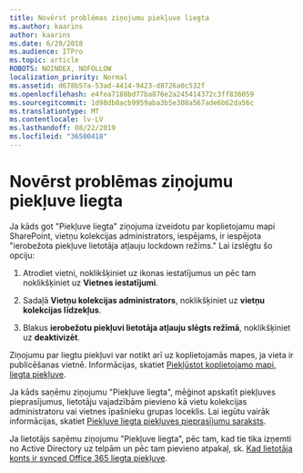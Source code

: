 ```yaml
---
title: Novērst problēmas ziņojumu piekļuve liegta
ms.author: kaarins
author: kaarins
ms.date: 6/29/2018
ms.audience: ITPro
ms.topic: article
ROBOTS: NOINDEX, NOFOLLOW
localization_priority: Normal
ms.assetid: d678b57a-53ad-4414-9423-d8726a0c532f
ms.openlocfilehash: e4fea7188bd77ba876e2a245414372c3ff836059
ms.sourcegitcommit: 1d98db8acb9959aba3b5e308a567ade6b62da56c
ms.translationtype: MT
ms.contentlocale: lv-LV
ms.lasthandoff: 08/22/2019
ms.locfileid: "36500418"
---
```

# <a name="troubleshoot-access-denied-messages"></a>Novērst problēmas ziņojumu piekļuve liegta

Ja kāds got "Piekļuve liegta" ziņojuma izveidotu par koplietojamu mapi SharePoint, vietņu kolekcijas administrators, iespējams, ir iespējota "ierobežota piekļuve lietotāja atļauju lockdown režīms." Lai izslēgtu šo opciju: 
  
1. Atrodiet vietni, noklikšķiniet uz ikonas iestatījumus un pēc tam noklikšķiniet uz **Vietnes iestatījumi**.
    
2. Sadaļā **Vietņu kolekcijas administrators**, noklikšķiniet uz **vietņu kolekcijas līdzekļus**.
    
3. Blakus **ierobežotu piekļuvi lietotāja atļauju slēgts režīmā**, noklikšķiniet uz **deaktivizēt**.
    
Ziņojumu par liegtu piekļuvi var notikt arī uz koplietojamās mapes, ja vieta ir publicēšanas vietnē. Informācijas, skatiet [Piekļūstot koplietojamo mapi, liegta piekļuve](https://go.microsoft.com/fwlink/?linkid=2004317).
  
Ja kāds saņēmu ziņojumu "Piekļuve liegta", mēģinot apskatīt piekļuves pieprasījumus, lietotāju vajadzībām pievieno kā vietu kolekcijas administratoru vai vietnes īpašnieku grupas loceklis. Lai iegūtu vairāk informācijas, skatiet [Piekļuve liegta piekļuves pieprasījumu saraksts](https://go.microsoft.com/fwlink/?linkid=2004220).
  
Ja lietotājs saņēmu ziņojumu "Piekļuve liegta", pēc tam, kad tie tika izņemti no Active Directory uz telpām un pēc tam pievieno atpakaļ, sk. [Kad lietotāja konts ir synced Office 365 liegta piekļuve](https://go.microsoft.com/fwlink/?linkid=2004318).
  

